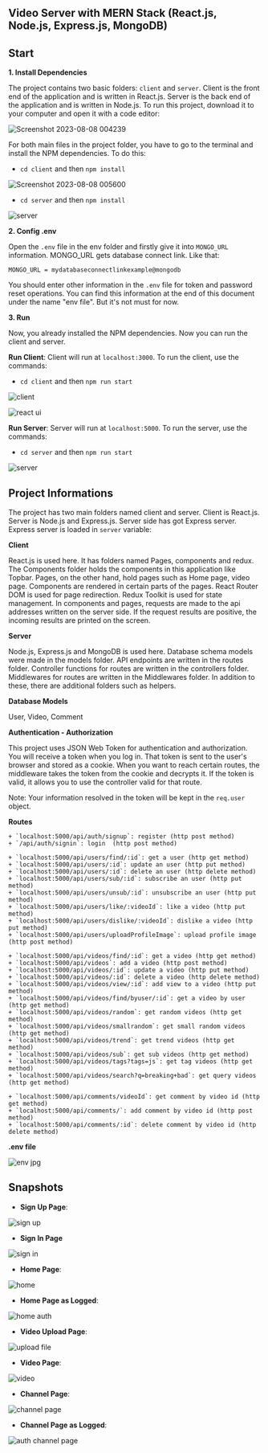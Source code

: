 ## Video Server with MERN Stack (React.js, Node.js, Express.js, MongoDB)

## Start

**1. Install Dependencies**

The project contains two basic folders: `client` and `server`. Client is the front end of the application and is written in React.js. Server is the back end of the application and is written in Node.js. To run this project, download it to your computer and open it with a code editor:

![Screenshot 2023-08-08 004239](https://github.com/Achint2103/VideoServer/assets/87437738/3571fd0f-73e9-4716-9ac5-5d88f58aceac)



For both main files in the project folder, you have to go to the terminal and install the NPM dependencies. To do this:

- `cd client` and then `npm install`

![Screenshot 2023-08-08 005600](https://github.com/Achint2103/VideoServer/assets/87437738/84f842c1-43c5-42de-a198-3dd95c698782)



- `cd server` and then `npm install`

![server](https://user-images.githubusercontent.com/101933251/201527180-7a0260f4-d413-47ae-abbf-28671ea77916.JPG)

**2. Config .env**

Open the `.env` file in the env folder and firstly give it into `MONGO_URL` information. MONGO_URL gets database connect link. Like that:

`MONGO_URL = mydatabaseconnectlinkexample@mongodb`

You should enter other information in the `.env` file for token and password reset operations. You can find this information at the end of this document under the name "env file". But it's not must for now.

**3. Run**

Now, you already installed the NPM dependencies. Now you can run the client and server.

**Run Client**: Client will run at `localhost:3000`. To run the client, use the commands:

- `cd client` and then `npm run start`

![client](https://user-images.githubusercontent.com/101933251/201528501-28771b7e-18f0-4d71-bd7e-d658ceb6e47f.jpg)

![react ui](https://user-images.githubusercontent.com/101933251/201528116-ec735d1d-915c-4fa3-9ae7-1c4a6f3afac0.JPG)

**Run Server**: Server will run at `localhost:5000`. To run the server, use the commands:

- `cd server` and then `npm run start`

![server](https://user-images.githubusercontent.com/101933251/202870980-aa0960ec-6921-4729-a5af-eea189b612d9.jpg)

## Project Informations

The project has two main folders named client and server. Client is React.js. Server is Node.js and Express.js. Server side has got Express server. Express server is loaded in `server` variable:

**Client**

React.js is used here. It has folders named Pages, components and redux. The Components folder holds the components in this application like Topbar. Pages, on the other hand, hold pages such as Home page, video page. Components are rendered in certain parts of the pages. React Router DOM is used for page redirection. Redux Toolkit is used for state management. In components and pages, requests are made to the api addresses written on the server side. If the request results are positive, the incoming results are printed on the screen.

**Server**

Node.js, Express.js and MongoDB is used here. Database schema models were made in the models folder. API endpoints are written in the routes folder. Controller functions for routes are written in the controllers folder. Middlewares for routes are written in the Middlewares folder. In addition to these, there are additional folders such as helpers.

**Database Models**

User, Video, Comment

**Authentication - Authorization**

This project uses JSON Web Token for authentication and authorization. You will receive a token when you log in. That token is sent to the user's browser and stored as a cookie. When you want to reach certain routes, the middleware takes the token from the cookie and decrypts it. If the token is valid, it allows you to use the controller valid for that route.

Note: Your information resolved in the token will be kept in the `req.user` object.

**Routes**

    + `localhost:5000/api/auth/signup`: register (http post method)
    + `/api/auth/signin`: login  (http post method)

    + `localhost:5000/api/users/find/:id`: get a user (http get method)
    + `localhost:5000/api/users/:id`: update an user (http put method)
    + `localhost:5000/api/users/:id`: delete an user (http delete method)
    + `localhost:5000/api/users/sub/:id`: subscribe an user (http put method)
    + `localhost:5000/api/users/unsub/:id`: unsubscribe an user (http put method)
    + `localhost:5000/api/users/like/:videoId`: like a video (http put method)
    + `localhost:5000/api/users/dislike/:videoId`: dislike a video (http put method)
    + `localhost:5000/api/users/uploadProfileImage`: upload profile image (http post method)

    + `localhost:5000/api/videos/find/:id`: get a video (http get method)
    + `localhost:5000/api/videos`: add a video (http post method)
    + `localhost:5000/api/videos/:id`: update a video (http put method)
    + `localhost:5000/api/videos/:id`: delete a video (http delete method)
    + `localhost:5000/api/videos/view/:id`: add view to a video (http put method)
    + `localhost:5000/api/videos/find/byuser/:id`: get a video by user (http get method)
    + `localhost:5000/api/videos/random`: get random videos (http get method)
    + `localhost:5000/api/videos/smallrandom`: get small random videos (http get method)
    + `localhost:5000/api/videos/trend`: get trend videos (http get method)
    + `localhost:5000/api/videos/sub`: get sub videos (http get method)
    + `localhost:5000/api/videos/tags?tags=js`: get tag videos (http get method)
    + `localhost:5000/api/videos/search?q=breaking+bad`: get query videos (http get method)

    + `localhost:5000/api/comments/videoId`: get comment by video id (http get method)
    + `localhost:5000/api/comments/`: add comment by video id (http post method)
    + `localhost:5000/api/comments/:id`: delete comment by video id (http delete method)

**.env file**

![env jpg](https://user-images.githubusercontent.com/101933251/202870628-da034e3d-611d-4830-82fe-f7dc79755719.JPG)

## Snapshots

- **Sign Up Page**:

![sign up](https://user-images.githubusercontent.com/101933251/202870586-d8b28a75-f772-4dc1-9891-9f94bda5f575.JPG)

- **Sign In Page**

![sign in](https://user-images.githubusercontent.com/101933251/202870579-29f81323-3f9c-4147-8efc-9590b98d54c0.JPG)

- **Home Page**:

![home](https://user-images.githubusercontent.com/101933251/202870552-727f119b-4fe0-493b-85f6-7a5cdb65fad7.JPG)

- **Home Page as Logged**:

![home auth](https://user-images.githubusercontent.com/101933251/202870572-b1679ac9-09d0-4007-89f2-ed888141783f.JPG)

- **Video Upload Page**:

![upload file](https://user-images.githubusercontent.com/101933251/202870603-8d866501-6eb8-4882-96b3-3d119126863a.JPG)

- **Video Page**:

![video](https://user-images.githubusercontent.com/101933251/202870622-6f169452-2ebd-4ad2-9cb9-1a83a278c492.JPG)

- **Channel Page**:

![channel page](https://user-images.githubusercontent.com/101933251/202870636-20fad076-a93f-4d3b-b104-8d8927211f76.JPG)

- **Channel Page as Logged**:

![auth channel page](https://user-images.githubusercontent.com/101933251/202870651-85b75236-ae89-417c-b5bf-865ca5a6bc82.JPG)
